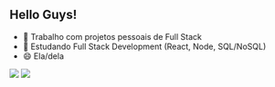 ## Hello Guys!
 
- 🔭 Trabalho com projetos pessoais de Full Stack
- 🌱 Estudando Full Stack Development (React, Node, SQL/NoSQL)
- 😄 Ela/dela

 
<div> 
  <a href="https://instagram.com/_pamm.souza" target="_blank"><img src="https://img.shields.io/badge/-Instagram-%23E4405F?style=for-the-badge&logo=instagram&logoColor=white" target="_blank"></a>
  <a href = "pamelaevelyn5000@gmail.com"><img src="https://img.shields.io/badge/-Gmail-%23333?style=for-the-badge&logo=gmail&logoColor=white" target="_blank"></a>
</div>
